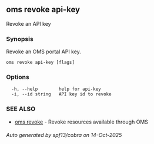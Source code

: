 ## oms revoke api-key

Revoke an API key

### Synopsis

Revoke an OMS portal API key.

```
oms revoke api-key [flags]
```

### Options

```
  -h, --help        help for api-key
  -i, --id string   API key id to revoke
```

### SEE ALSO

* [oms revoke](oms_revoke.md)	 - Revoke resources available through OMS

###### Auto generated by spf13/cobra on 14-Oct-2025
